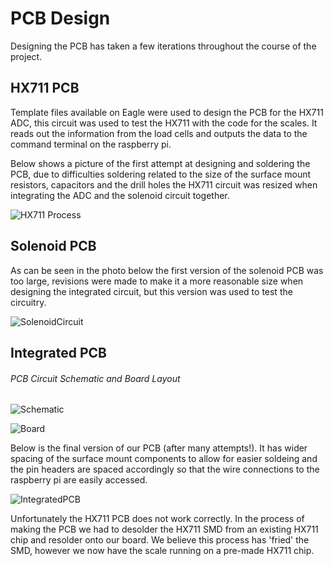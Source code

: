 # PCB Design

Designing the PCB has taken a few iterations throughout the course of the project.

## HX711 PCB

Template files available on Eagle were used to design the PCB for the HX711 ADC, this circuit was used to test the HX711 with the 
code for the scales. It reads out the information from the load cells and outputs the data to the command terminal on the raspberry pi.

Below shows a picture of the first attempt at designing and soldering the PCB, due to difficulties soldering related to the size of the surface mount resistors, capacitors and the drill holes the HX711 circuit was resized when integrating the ADC and the solenoid circuit together.

![HX711 Process](https://github.com/Beth1094/Hydration_Station/blob/master/PCB/HX711_ver1.jpg)

## Solenoid PCB

As can be seen in the photo below the first version of the solenoid PCB was too large, revisions were made to make it a more reasonable size when designing the integrated circuit, but this version was used to test the circuitry.

![SolenoidCircuit](https://github.com/Beth1094/Hydration_Station/blob/master/PCB/Solenoid_Circuit_ver_1.jpg)

## Integrated PCB

###### PCB Circuit Schematic and Board Layout

![Schematic](https://github.com/Beth1094/Hydration_Station/blob/master/PCB/PCB_schematic.PNG)

![Board](https://github.com/Beth1094/Hydration_Station/blob/master/PCB/PCB_board.PNG)

Below is the final version of our PCB (after many attempts!). It has wider spacing of the surface mount components to allow for easier soldeing and the pin headers are spaced accordingly so that the wire connections to the raspberry pi are easily accessed.

![IntegratedPCB](https://github.com/Beth1094/Hydration_Station/blob/master/PCB/integrated_PCB_!.jpg)

Unfortunately the HX711 PCB does not work correctly. In the process of making the PCB we had to desolder the HX711 SMD from an existing HX711 chip and resolder onto our board. We believe this process has 'fried' the SMD, however we now have the scale running on a pre-made HX711 chip.

